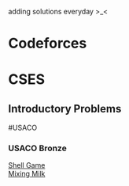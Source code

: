 adding solutions everyday >_<
  
# Codeforces
  
  
# CSES

## Introductory Problems
  
  
#USACO  

### USACO Bronze

  [Shell Game](https://github.com/ameywtf/cp/blob/c8cfc95ce4f53f5f295dd77dec6a2b50713b9d66/usaco/bronze/1%20-%20Shell%20Game/ShellGame.cpp)  
  [Mixing Milk](https://github.com/ameywtf/cp/blob/c8cfc95ce4f53f5f295dd77dec6a2b50713b9d66/usaco/bronze/2%20-%20Mixing%20Milk/MixingMilk.cpp)  
